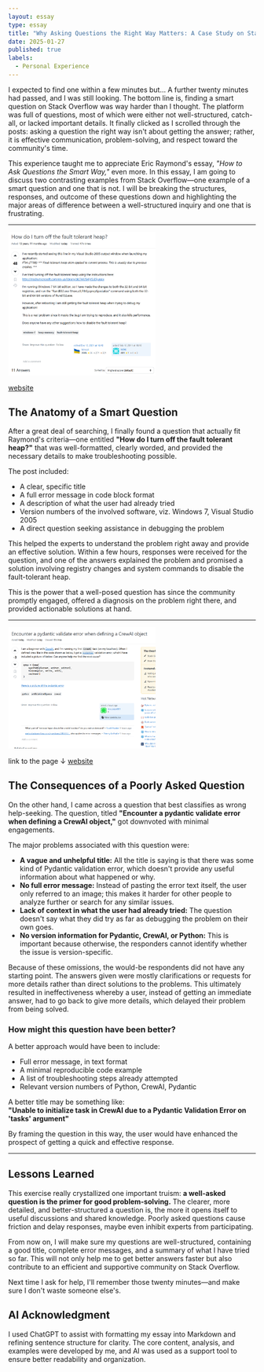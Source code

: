 ```yaml
---
layout: essay  
type: essay  
title: "Why Asking Questions the Right Way Matters: A Case Study on Stack Overflow"  
date: 2025-01-27  
published: true  
labels:  
  - Personal Experience  
---
```




I expected to find one within a few minutes but… A further twenty minutes had passed, and I was still looking. The bottom line is, finding a smart question on Stack Overflow was way harder than I thought. The platform was full of questions, most of which were either not well-structured, catch-all, or lacked important details. It finally clicked as I scrolled through the posts: asking a question the right way isn't about getting the answer; rather, it is effective communication, problem-solving, and respect toward the community's time.

This experience taught me to appreciate Eric Raymond's essay, *"How to Ask Questions the Smart Way,"* even more. In this essay, I am going to discuss two contrasting examples from Stack Overflow—one example of a smart question and one that is not. I will be breaking the structures, responses, and outcome of these questions down and highlighting the major areas of difference between a well-structured inquiry and one that is frustrating.

---

<img width="300px" class="rounded float-start pe-4" src="../img/goodquestion.png"> 

[website](https://stackoverflow.com/questions/5020418/how-do-i-turn-off-the-fault-tolerant-heap)




## The Anatomy of a Smart Question

After a great deal of searching, I finally found a question that actually fit Raymond's criteria—one entitled **"How do I turn off the fault tolerant heap?"** that was well-formatted, clearly worded, and provided the necessary details to make troubleshooting possible.

The post included:

- A clear, specific title  
- A full error message in code block format  
- A description of what the user had already tried  
- Version numbers of the involved software, viz. Windows 7, Visual Studio 2005  
- A direct question seeking assistance in debugging the problem  

This helped the experts to understand the problem right away and provide an effective solution. Within a few hours, responses were received for the question, and one of the answers explained the problem and promised a solution involving registry changes and system commands to disable the fault-tolerant heap.

This is the power that a well-posed question has since the community promptly engaged, offered a diagnosis on the problem right there, and provided actionable solutions at hand.

---

<img width="300px" class="rounded float-start pe-4" src="../img/badquestion.png">

link to the page ↓
[website](https://stackoverflow.com/questions/79391830/encounter-a-pydantic-validate-error-when-defining-a-crewai-object)


## The Consequences of a Poorly Asked Question

On the other hand, I came across a question that best classifies as wrong help-seeking. The question, titled **"Encounter a pydantic validate error when defining a CrewAI object,"** got downvoted with minimal engagements.

The major problems associated with this question were:

- **A vague and unhelpful title:** All the title is saying is that there was some kind of Pydantic validation error, which doesn't provide any useful information about what happened or why.  
- **No full error message:** Instead of pasting the error text itself, the user only referred to an image; this makes it harder for other people to analyze further or search for any similar issues.  
- **Lack of context in what the user had already tried:** The question doesn't say what they did try as far as debugging the problem on their own goes.  
- **No version information for Pydantic, CrewAI, or Python:** This is important because otherwise, the responders cannot identify whether the issue is version-specific.  

Because of these omissions, the would-be respondents did not have any starting point. The answers given were mostly clarifications or requests for more details rather than direct solutions to the problems. This ultimately resulted in ineffectiveness whereby a user, instead of getting an immediate answer, had to go back to give more details, which delayed their problem from being solved.

### How might this question have been better?

A better approach would have been to include:

- Full error message, in text format  
- A minimal reproducible code example  
- A list of troubleshooting steps already attempted  
- Relevant version numbers of Python, CrewAI, Pydantic  

A better title may be something like:  
**"Unable to initialize task in CrewAI due to a Pydantic Validation Error on 'tasks' argument"**  

By framing the question in this way, the user would have enhanced the prospect of getting a quick and effective response.

---

## Lessons Learned

This exercise really crystallized one important truism: **a well-asked question is the primer for good problem-solving.** The clearer, more detailed, and better-structured a question is, the more it opens itself to useful discussions and shared knowledge. Poorly asked questions cause friction and delay responses, maybe even inhibit experts from participating.

From now on, I will make sure my questions are well-structured, containing a good title, complete error messages, and a summary of what I have tried so far. This will not only help me to get better answers faster but also contribute to an efficient and supportive community on Stack Overflow.

Next time I ask for help, I'll remember those twenty minutes—and make sure I don't waste someone else's.


## AI Acknowledgment

I used ChatGPT to assist with formatting my essay into Markdown and refining sentence structure for clarity. The core content, analysis, and examples were developed by me, and AI was used as a support tool to ensure better readability and organization.

